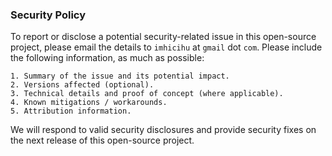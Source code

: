 ### Security Policy

To report or disclose a potential security-related issue in this open-source project, please email the details to `imhicihu` at `gmail` dot `com`. Please include the following information, as much as possible:
```
1. Summary of the issue and its potential impact.
2. Versions affected (optional).
3. Technical details and proof of concept (where applicable).
4. Known mitigations / workarounds.
5. Attribution information.
```
We will respond to valid security disclosures and provide security fixes on the next release of this open-source project.
